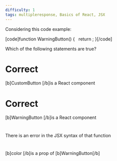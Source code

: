 ```yaml
---
difficulty: 1
tags: multipleresponse, Basics of React, JSX
---
```


Considering this code example:


[code]function WarningButton() {
  return <CustomButton color="red" />;
}[/code]

Which of the following statements are true?

# Correct

[b]CustomButton [/b]is a React component

# Correct

[b]WarningButton [/b]is a React component

#

There is an error in the JSX syntax of that function

#

[b]color [/b]is a prop of [b]WarningButton[/b]

